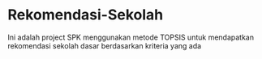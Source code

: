 # Rekomendasi-Sekolah
Ini adalah project SPK menggunakan metode TOPSIS untuk mendapatkan rekomendasi sekolah dasar berdasarkan kriteria yang ada
